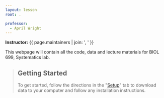```yaml
---
layout: lesson
root: .

professor:
  - April Wright
---
```


**Instructor:** {{ page.maintainers | join: ', ' }}

This webpage will contain all the code, data and lecture materials for BIOL 699, Systematics lab.


> ## Getting Started
>
> To get started, follow the directions in the "[Setup](setup/)" tab to 
> download data to your computer and follow any installation instructions.
>
